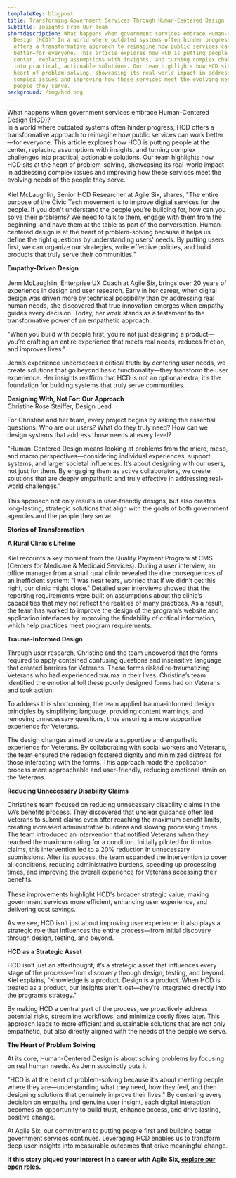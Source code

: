 ```yaml
---
templateKey: blogpost
title: Transforming Government Services Through Human-Centered Design
subtitle: Insights From Our Team
shortdescription: What happens when government services embrace Human-Centered
  Design (HCD)? In a world where outdated systems often hinder progress, HCD
  offers a transformative approach to reimagine how public services can work
  better—for everyone. This article explores how HCD is putting people at the
  center, replacing assumptions with insights, and turning complex challenges
  into practical, actionable solutions. Our team highlights how HCD sits at the
  heart of problem-solving, showcasing its real-world impact in addressing
  complex issues and improving how these services meet the evolving needs of the
  people they serve.
background: /img/hcd.png
---
```

What happens when government services embrace Human-Centered Design (HCD)? \
In a world where outdated systems often hinder progress, HCD offers a transformative approach to reimagine how public services can work better—for everyone. This article explores how HCD is putting people at the center, replacing assumptions with insights, and turning complex challenges into practical, actionable solutions. Our team highlights how HCD sits at the heart of problem-solving, showcasing its real-world impact in addressing complex issues and improving how these services meet the evolving needs of the people they serve.\
\
Kiel McLaughlin, Senior HCD Researcher at Agile Six, shares, "The entire purpose of the Civic Tech movement is to improve digital services for the people. If you don't understand the people you're building for, how can you solve their problems? We need to talk to them, engage with them from the beginning, and have them at the table as part of the conversation. Human-centered design is at the heart of problem-solving because it helps us define the right questions by understanding users' needs. By putting users first, we can organize our strategies, write effective policies, and build products that truly serve their communities."

**Empathy-Driven Design**\
\
Jenn McLaughlin, Enterprise UX Coach at Agile Six, brings over 20 years of experience in design and user research. Early in her career, when digital design was driven more by technical possibility than by addressing real human needs, she discovered that true innovation emerges when empathy guides every decision. Today, her work stands as a testament to the transformative power of an empathetic approach.

"When you build with people first, you’re not just designing a product—you’re crafting an entire experience that meets real needs, reduces friction, and improves lives."

Jenn’s experience underscores a critical truth: by centering user needs, we create solutions that go beyond basic functionality—they transform the user experience. Her insights reaffirm that HCD is not an optional extra; it’s the foundation for building systems that truly serve communities.

**Designing With, Not For: Our Approach**\
Christine Rose Steiffer, Design Lead 

For Christine and her team, every project begins by asking the essential questions: Who are our users? What do they truly need? How can we design systems that address those needs at every level?

"Human-Centered Design means looking at problems from the micro, meso, and macro perspectives—considering individual experiences, support systems, and larger societal influences. It’s about designing with our users, not just for them. By engaging them as active collaborators, we create solutions that are deeply empathetic and truly effective in addressing real-world challenges."\
\
This approach not only results in user-friendly designs, but also creates long-lasting, strategic solutions that align with the goals of both government agencies and the people they serve.

**Stories of Transformation**

**A Rural Clinic’s Lifeline**\
\
Kiel recounts a key moment from the Quality Payment Program at CMS (Centers for Medicare & Medicaid Services). During a user interview, an office manager from a small rural clinic revealed the dire consequences of an inefficient system: "I was near tears, worried that if we didn’t get this right, our clinic might close." Detailed user interviews showed that the reporting requirements were built on assumptions about the clinic’s capabilities that may not reflect the realities of many practices. As a result, the team has worked to improve the design of the program’s website and application interfaces by improving the findability of critical information, which help practices meet program requirements. 

**Trauma-Informed Design**

Through user research, Christine and the team uncovered that the forms required to apply contained confusing questions and insensitive language that created barriers for Veterans. These forms risked re-traumatizing Veterans who had experienced trauma in their lives. Christine’s team identified the emotional toll these poorly designed forms had on Veterans and took action.

To address this shortcoming, the team applied trauma-informed design principles by simplifying language, providing content warnings, and removing unnecessary questions, thus ensuring a more supportive experience for Veterans.

The design changes aimed to create a supportive and empathetic experience for Veterans. By collaborating with social workers and Veterans, the team ensured the redesign fostered dignity and minimized distress for those interacting with the forms. This approach made the application process more approachable and user-friendly, reducing emotional strain on the Veterans.

**Reducing Unnecessary Disability Claims**

Christine’s team focused on reducing unnecessary disability claims in the VA’s benefits process. They discovered that unclear guidance often led Veterans to submit claims even after reaching the maximum benefit limits, creating increased administrative burdens and slowing processing times. The team introduced an intervention that notified Veterans when they reached the maximum rating for a condition. Initially piloted for tinnitus claims, this intervention led to a 20% reduction in unnecessary submissions. After its success, the team expanded the intervention to cover all conditions, reducing administrative burdens, speeding up processing times, and improving the overall experience for Veterans accessing their benefits.\
\
These improvements highlight HCD's broader strategic value, making government services more efficient, enhancing user experience, and delivering cost savings.

As we see, HCD isn’t just about improving user experience; it also plays a strategic role that influences the entire process—from initial discovery through design, testing, and beyond.

**HCD as a Strategic Asset**

HCD isn’t just an afterthought; it’s a strategic asset that influences every stage of the process—from discovery through design, testing, and beyond. Kiel explains, "Knowledge is a product. Design is a product. When HCD is treated as a product, our insights aren’t lost—they’re integrated directly into the program’s strategy."

By making HCD a central part of the process, we proactively address potential risks, streamline workflows, and minimize costly fixes later. This approach leads to more efficient and sustainable solutions that are not only empathetic, but also directly aligned with the needs of the people we serve.

**The Heart of Problem Solving**

At its core, Human-Centered Design is about solving problems by focusing on real human needs. As Jenn succinctly puts it:

"HCD is at the heart of problem-solving because it’s about meeting people where they are—understanding what they need, how they feel, and then designing solutions that genuinely improve their lives." By centering every decision on empathy and genuine user insight, each digital interaction becomes an opportunity to build trust, enhance access, and drive lasting, positive change.

At Agile Six, our commitment to putting people first and building better government services continues. Leveraging HCD enables us to transform deep user insights into measurable outcomes that drive meaningful change.

**If this story piqued your interest in a career with Agile Six, [explore our open roles](https://job-boards.greenhouse.io/agilesix).**